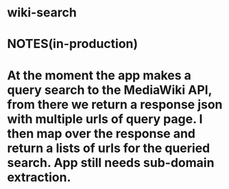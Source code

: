 # wiki-search

# NOTES(in-production)

# At the moment the app makes a query search to the MediaWiki API, from there we return a response json with multiple urls of query page. I then map over the response and return a lists of urls for the queried search. App still needs sub-domain extraction.